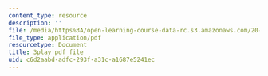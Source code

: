 ```yaml
---
content_type: resource
description: ''
file: /media/https%3A/open-learning-course-data-rc.s3.amazonaws.com/20-219-becoming-the-next-bill-nye-writing-and-hosting-the-educational-show-january-iap-2015/c6d2aabdadfc293fa31ca1687e5241ec_VBgVRviSKek.pdf
file_type: application/pdf
resourcetype: Document
title: 3play pdf file
uid: c6d2aabd-adfc-293f-a31c-a1687e5241ec
---
```

